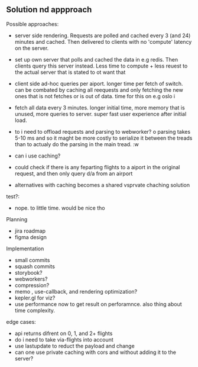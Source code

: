 ## Solution nd appproach

Possible approaches: 
- server side rendering. Requests are polled and cached every 3 (and 24) minutes and cached. Then delivered to clients with no 'compute' latency on the server. 
- set up own server that polls and cached the data in e.g redis. Then clients query this server instead. Less time to compute + less reuest to the actual server that is stated to ot want that
- client side ad-hoc queries per aiport. longer time per fetch of switch. can be combated by caching all reequests and only fetching the new ones that is not fetches or is out of data.   time for this on e.g oslo i
- fetch all data every 3 minutes. longer initial time, more memory that is unused, more queries to server. super fast user experience after initial load. 

- to i need to offload requests and parsing to webworker? o parsing takes 5-10 ms and so it maght be more costly to serialize it between the treads than to actualy do the parsing in the main tread. :w

- can i use  caching?
- could check if there is any feparting flights to a aiport in the original request, and then only query  d/a from an airport


- alternatives with caching becomes a shared vsprvate chaching solution


test?:
- nope. to little time. would be nice tho 

Planning
- jira roadmap
- figma design 

Implementation
- small commits
- squash commits
- storybook?
- webworkers?
- compression?
- memo , use-callback, and rendering optimization?
- kepler.gl for viz?
- use performance now to get result on perforamnce. also thing about time complexity.


edge cases:
- api returns difrent on 0, 1, and 2+ flights
- do i need to take via-flights into account
- use lastupdate to reduct the payload and change
- can one use private caching with cors and without adding it to the server?

